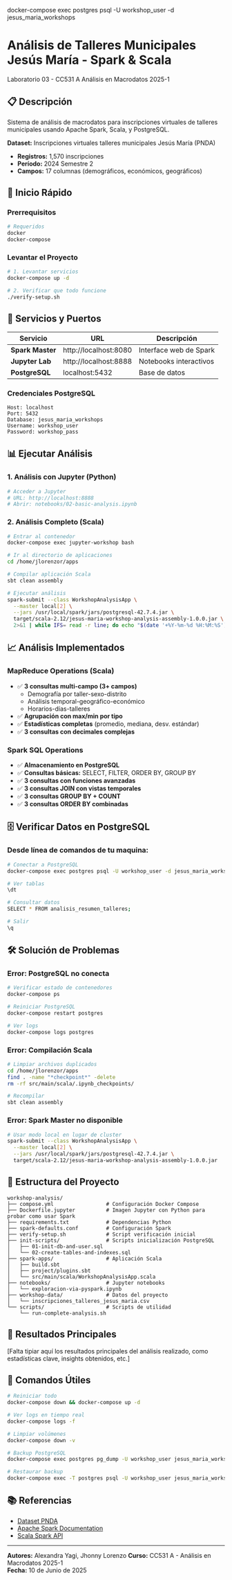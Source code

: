 docker-compose exec postgres psql -U workshop_user -d jesus_maria_workshops

# Análisis de Talleres Municipales Jesús María - Spark & Scala

Laboratorio 03 - CC531 A Análisis en Macrodatos 2025-1

## 📋 Descripción

Sistema de análisis de macrodatos para inscripciones virtuales de talleres municipales usando Apache Spark, Scala, y PostgreSQL.

**Dataset:** Inscripciones virtuales talleres municipales Jesús María (PNDA)
- **Registros:** 1,570 inscripciones
- **Período:** 2024 Semestre 2
- **Campos:** 17 columnas (demográficos, económicos, geográficos)

## 🚀 Inicio Rápido

### Prerrequisitos
```bash
# Requeridos
docker
docker-compose
```

### Levantar el Proyecto

```bash
# 1. Levantar servicios
docker-compose up -d

# 2. Verificar que todo funcione
./verify-setup.sh
```

## 🔧 Servicios y Puertos

| Servicio         | URL                   | Descripción            |
| ---------------- | --------------------- | ---------------------- |
| **Spark Master** | http://localhost:8080 | Interface web de Spark |
| **Jupyter Lab**  | http://localhost:8888 | Notebooks interactivos |
| **PostgreSQL**   | localhost:5432        | Base de datos          |

### Credenciales PostgreSQL
```
Host: localhost
Port: 5432
Database: jesus_maria_workshops
Username: workshop_user
Password: workshop_pass
```

## 📊 Ejecutar Análisis

### 1. Análisis con Jupyter (Python)
```bash
# Acceder a Jupyter
# URL: http://localhost:8888
# Abrir: notebooks/02-basic-analysis.ipynb
```

### 2. Análisis Completo (Scala)
```bash
# Entrar al contenedor
docker-compose exec jupyter-workshop bash

# Ir al directorio de aplicaciones
cd /home/jlorenzor/apps

# Compilar aplicación Scala
sbt clean assembly

# Ejecutar análisis
spark-submit --class WorkshopAnalysisApp \
  --master local[2] \
  --jars /usr/local/spark/jars/postgresql-42.7.4.jar \
  target/scala-2.12/jesus-maria-workshop-analysis-assembly-1.0.0.jar \
  2>&1 | while IFS= read -r line; do echo "$(date '+%Y-%m-%d %H:%M:%S') $line"; done > analisis_con_timestamp.log
```

## 📈 Análisis Implementados

### MapReduce Operations (Scala)
- ✅ **3 consultas multi-campo (3+ campos)**
  - Demografía por taller-sexo-distrito
  - Análisis temporal-geográfico-económico
  - Horarios-días-talleres
- ✅ **Agrupación con max/min por tipo**
- ✅ **Estadísticas completas** (promedio, mediana, desv. estándar)
- ✅ **3 consultas con decimales complejas**

### Spark SQL Operations
- ✅ **Almacenamiento en PostgreSQL**
- ✅ **Consultas básicas:** SELECT, FILTER, ORDER BY, GROUP BY
- ✅ **3 consultas con funciones avanzadas**
- ✅ **3 consultas JOIN con vistas temporales**
- ✅ **3 consultas GROUP BY + COUNT**
- ✅ **3 consultas ORDER BY combinadas**

## 🗄️ Verificar Datos en PostgreSQL

### Desde línea de comandos de tu maquina:
```bash
# Conectar a PostgreSQL
docker-compose exec postgres psql -U workshop_user -d jesus_maria_workshops

# Ver tablas
\dt

# Consultar datos
SELECT * FROM analisis_resumen_talleres;

# Salir
\q
```

## 🛠️ Solución de Problemas

### Error: PostgreSQL no conecta
```bash
# Verificar estado de contenedores
docker-compose ps

# Reiniciar PostgreSQL
docker-compose restart postgres

# Ver logs
docker-compose logs postgres
```

### Error: Compilación Scala
```bash
# Limpiar archivos duplicados
cd /home/jlorenzor/apps
find . -name "*checkpoint*" -delete
rm -rf src/main/scala/.ipynb_checkpoints/

# Recompilar
sbt clean assembly
```

### Error: Spark Master no disponible
```bash
# Usar modo local en lugar de cluster
spark-submit --class WorkshopAnalysisApp \
  --master local[2] \
  --jars /usr/local/spark/jars/postgresql-42.7.4.jar \
  target/scala-2.12/jesus-maria-workshop-analysis-assembly-1.0.0.jar
```

## 📁 Estructura del Proyecto

```
workshop-analysis/
├── compose.yml                 # Configuración Docker Compose
├── Dockerfile.jupyter          # Imagen Jupyter con Python para probar como usar Spark
├── requirements.txt            # Dependencias Python
├── spark-defaults.conf         # Configuración Spark
├── verify-setup.sh             # Script verificación inicial
├── init-scripts/               # Scripts inicialización PostgreSQL
│   ├── 01-init-db-and-user.sql
│   └── 02-create-tables-and-indexes.sql
├── spark-apps/                 # Aplicación Scala
│   ├── build.sbt
│   ├── project/plugins.sbt
│   └── src/main/scala/WorkshopAnalysisApp.scala
├── notebooks/                  # Jupyter notebooks
│   └── exploracion-via-pyspark.ipynb
├── workshop-data/              # Datos del proyecto
│   └── inscripciones_talleres_jesus_maria.csv
└── scripts/                    # Scripts de utilidad
    └── run-complete-analysis.sh
```

## 🎯 Resultados Principales

[Falta tipiar aquí los resultados principales del análisis realizado, como estadísticas clave, insights obtenidos, etc.]

## 🔄 Comandos Útiles

```bash
# Reiniciar todo
docker-compose down && docker-compose up -d

# Ver logs en tiempo real
docker-compose logs -f

# Limpiar volúmenes
docker-compose down -v

# Backup PostgreSQL
docker-compose exec postgres pg_dump -U workshop_user jesus_maria_workshops > backup.sql

# Restaurar backup
docker-compose exec -T postgres psql -U workshop_user jesus_maria_workshops < backup.sql
```

## 📚 Referencias

- [Dataset PNDA](https://www.datosabiertos.gob.pe)
- [Apache Spark Documentation](https://spark.apache.org/docs/latest/)
- [Scala Spark API](https://spark.apache.org/docs/latest/api/scala/)

---

**Autores:** Alexandra Yagi, Jhonny Lorenzo
**Curso:** CC531 A - Análisis en Macrodatos 2025-1  
**Fecha:** 10 de Junio de 2025